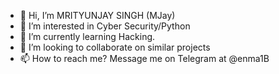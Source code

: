 - 👋 Hi, I’m MRITYUNJAY SINGH (MJay)
- 👀 I’m interested in Cyber Security/Python
- 🌱 I’m currently learning Hacking.
- 💞️ I’m looking to collaborate on similar projects 
- 📫 How to reach me? Message me on Telegram at @enma1B

<!---
MJay1908/MJay1908 is a ✨ special ✨ repository because its `README.md` (this file) appears on your GitHub profile.
You can click the Preview link to take a look at your changes.
--->
